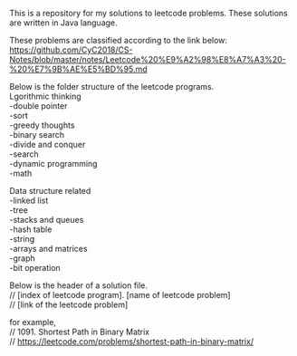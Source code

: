 This is a repository for my solutions to leetcode problems. These solutions are written in Java language.<br />

These problems are classified according to the link below:<br />
https://github.com/CyC2018/CS-Notes/blob/master/notes/Leetcode%20%E9%A2%98%E8%A7%A3%20-%20%E7%9B%AE%E5%BD%95.md<br />

Below is the folder structure of the leetcode programs.<br />
Lgorithmic thinking<br />
-double pointer<br />
-sort<br />
-greedy thoughts<br />
-binary search<br />
-divide and conquer<br />
-search<br />
-dynamic programming<br />
-math<br />

Data structure related<br />
-linked list<br />
-tree<br />
-stacks and queues<br />
-hash table<br />
-string<br />
-arrays and matrices<br />
-graph<br />
-bit operation<br />

Below is the header of a solution file.<br />
// [index of leetcode program]. [name of leetcode problem]<br />
// [link of the leetcode problem]<br />

for example,<br />
// 1091. Shortest Path in Binary Matrix<br />
// https://leetcode.com/problems/shortest-path-in-binary-matrix/<br />
